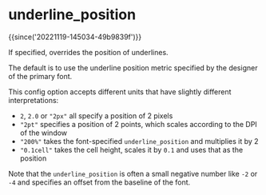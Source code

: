 # underline_position

{{since('20221119-145034-49b9839f')}}

If specified, overrides the position of underlines.

The default is to use the underline position metric specified by the designer
of the primary font.

This config option accepts different units that have slightly different interpretations:

* `2`, `2.0` or `"2px"` all specify a position of 2 pixels
* `"2pt"` specifies a position of 2 points, which scales according to the DPI of the window
* `"200%"` takes the font-specified `underline_position` and multiplies it by 2
* `"0.1cell"` takes the cell height, scales it by `0.1` and uses that as the position

Note that the `underline_position` is often a small negative number like `-2`
or `-4` and specifies an offset from the baseline of the font.

